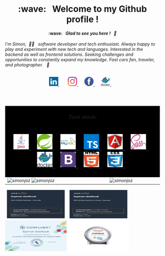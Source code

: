 <h1 align="center"> :wave: &nbsp; Welcome to my Github profile !</h1> 
<h4 align="center"> :wave: &nbsp;  <em>Glad to see you here !<em> &nbsp; 🤩</h4> 


_I’m Simon, &nbsp;👨‍💻 &nbsp; software developer and tech enthusiast.
Always happy to play and experiment with new tech and languages.
Interested in the backend as well as frontend solutions.
Seeking challenges and opportunities to constantly expand my knowledge. 
Fast cars fan, traveler, and photographer._ &nbsp; :rocket:
<br/><br/>


<div align="center">
 <a href="https://www.linkedin.com/in/szymon-jozefczuk">
  <img width="30" height="30" src="./img/linkedin.svg" title="Linkedin">
 </a>&nbsp;&nbsp;&nbsp;&nbsp;&nbsp;&nbsp;
 <a href="https://www.instagram.com/simon_joz">
  <img width="30" height="30" src="./img/ig.svg" title="Instagram">
 </a>&nbsp;&nbsp;&nbsp;&nbsp;
 <a href="https://www.facebook.com/szymon.jozefczuk">
  <img width="30" height="30" src="./img/fb.svg" title="Facebook">
 </a>&nbsp;&nbsp;&nbsp;&nbsp;
 <a href="https://hub.docker.com/u/simonjoz">
  <img width="30" height="30" src="./img/docker.svg" title="Docker">
 </a>&nbsp;&nbsp;&nbsp;&nbsp;
</div>

<br/><br/>
<table>
  <tr>
   <td colspan="2" bgcolor="#000"> 
    <h3 align="center"><em>Tech stack:<em><h1>
    <a href="https://www.oracle.com/pl/java">
     <img width="50" height="50" src="./img/java.svg" title="Java - My Native Lang !">
    </a>&nbsp;
    <a href="https://spring.io "Spring Framework">
     <img width="50" height="50" src="./img/spring.svg" title="Spring Framework">
    </a>&nbsp;
    <a href="https://www.mysql.com">
     <img width="50" height="50" src="./img/mysql.svg" title="SQL Databases">
    </a>&nbsp;
    <a href="https://www.typescriptlang.org">
     <img width="50" height="50" src="./img/typescript.svg" title="TypeScript">
    </a>&nbsp;
    <a href="https://angular.io">
     <img width="50" height="50" src="./img/angular.svg" title="Angular Framework">
    </a>&nbsp;
    <a href="https://sass-lang.com">
     <img width="50" height="50" src="./img/sass.svg" title="Sass: Syntactically Awesome Style Sheets">
    </a>&nbsp;
    <a href="https://www.docker.com">
     <img width="50" height="50" src="./img/docker.svg" title="Docker">
    </a>&nbsp;
    <a href="https://getbootstrap.com">
     <img width="50" height="50" src="./img/bootstrap.svg" title="Bootstrap">
    </a>&nbsp;
    <a href="https://www.w3.org/TR/html52/">
     <img width="50" height="50" src="./img/html5.svg" title="HTML: HyperText Markup Language">
    </a>&nbsp;
    <a href="https://www.w3.org/Style/CSS/Overview.en.html">
     <img width="50" height="50" src="./img/css.svg" title="CSS: Cascading Style Sheets">
    </a>&nbsp;
   </td>  
  </tr>
  <tr> 
   <td width="50%">
    <img src="https://github-readme-stats.vercel.app/api?username=simonjoz&theme=nord&show_icons=true" alt="simonjoz">
    <img src="https://github-readme-streak-stats.herokuapp.com/?user=simonjoz&theme=nord" alt="simonjoz">
   </td>
   <td align="center" width="50%">
     <img src="https://github-readme-stats.vercel.app/api/top-langs/?username=simonjoz&bg_color=000&text_color=fff&title_color=FFC107&border_radius=30&langs_count=5" alt="simonjoz">


   </td>
  </tr>
</table>

<img width="200" height="100" src="./img/AWS-DEV.png" title="AWS Certified Developer - Associate">
<img width="200" height="100" src="./img/AWS-SA.png" title="AWS Certified Solutions Architect - Associate">
<img width="200" height="100" src="./img/Kafka.png" title="Confluent Certified Developer for Apache Kafka">
<img width="200" height="100" src="./img/Oracle_Java_SE_11_Developer.jpg" title="Oracle Java SE 11 Developer Professional">
